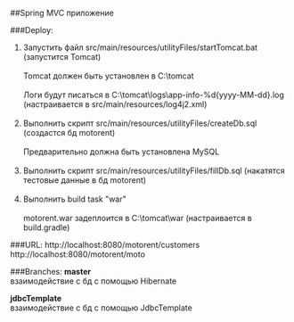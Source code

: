 ##Spring MVC приложение

###Deploy:
1) Запустить файл src/main/resources/utilityFiles/startTomcat.bat (запустится Tomcat)
<br/><br/>
Tomcat должен быть установлен в C:\tomcat
<br/><br/>
Логи будут писаться в C:\tomcat\logs\app-info-%d{yyyy-MM-dd}.log (настраивается в src/main/resources/log4j2.xml)
<br/><br/>
2) Выполнить скрипт src/main/resources/utilityFiles/createDb.sql (создастся бд motorent)
<br/><br/>
Предварительно должна быть установлена MySQL
<br/><br/>
3) Выполнить скрипт src/main/resources/utilityFiles/fillDb.sql (накатятся тестовые данные в бд motorent)
<br/><br/>
4) Выполнить build task "war"
<br/><br/>
motorent.war задеплоится в C:\tomcat\war (настраивается в build.gradle)

###URL:
http://localhost:8080/motorent/customers
http://localhost:8080/motorent/moto

###Branches:
**master**
<br/>
взаимодействие с бд с помощью Hibernate

**jdbcTemplate**
<br/>
взаимодействие с бд с помощью JdbcTemplate
